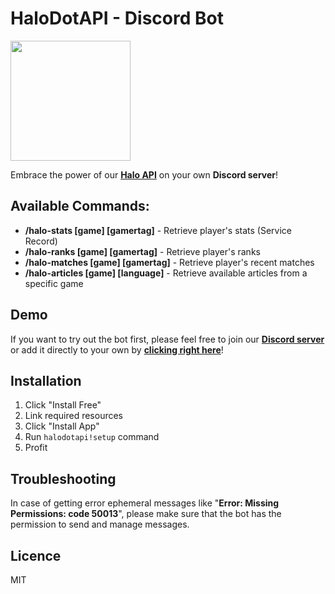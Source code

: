 # HaloDotAPI - Discord Bot

[<img src="https://open.autocode.com/static/images/open.svg" width="192">](https://open.autocode.com/)

Embrace the power of our **[Halo API](https://autocode.com/halo/)** on your own **Discord server**!

## Available Commands:

-   **/halo-stats [game] [gamertag]** - Retrieve player's stats (Service Record)
-   **/halo-ranks [game] [gamertag]** - Retrieve player's ranks
-   **/halo-matches [game] [gamertag]** - Retrieve player's recent matches
-   **/halo-articles [game] [language]** - Retrieve available articles from a specific game

## Demo

If you want to try out the bot first, please feel free to join our **[Discord server](https://discord.gg/aTG87nbtF2)** or add it directly to your own by **[clicking right here](https://discord.halodotapi.com/authorize)**!

## Installation

1. Click "Install Free"
2. Link required resources
3. Click "Install App"
4. Run `halodotapi!setup` command
5. Profit

## Troubleshooting

In case of getting error ephemeral messages like "**Error: Missing Permissions: code 50013**", please make sure that the bot has the permission to send and manage messages.

## Licence

MIT
